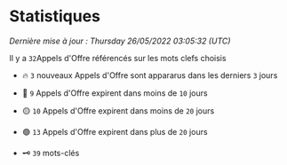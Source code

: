 # Statistiques


_Dernière mise à jour : Thursday 26/05/2022 03:05:32 (UTC)_ 

Il y a `32`Appels d'Offre référencés sur les mots clefs choisis

- 🔥 `3` nouveaux Appels d'Offre sont appararus dans les derniers `3` jours
- 🔴  `9` Appels d'Offre expirent dans moins de `10` jours
- 🟡  `10` Appels d'Offre expirent dans moins de `20` jours
- 🟢  `13` Appels d'Offre expirent dans plus de `20` jours

- 🗝 `39` mots-clés